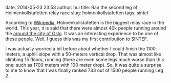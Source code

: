 date: 2014-05-23 23:53
author: hui
title: Ran the second leg of Holmenkollstafetten relay race
slug: holmenkollstafetten
tags: sintef

According to [Wikipedia](http://en.wikipedia.org/wiki/Relay_race#Competitions), Holmenkollstafetten is the biggest relay race in the world. This year, it is said that there were almost 40k people running around the [around the city of Oslo](http://www.holmenkollstafetten.no/index.php/loypekart.html). It was an interesting experience to be one of these people. Well, I guess this was my first contribution to SINTEF.

I was actually worried a bit before about whether I could finish the 1100 meters, a uphill slope with a 50-meters vertical drop. That was almost like climbing 15 floors, running (there are even some legs much worse than this one: such as 1700 meters with 100 meter drop). So, it was quite a surprise to me to know that I was finally ranked 733 out of 1500 people running Leg 2.


